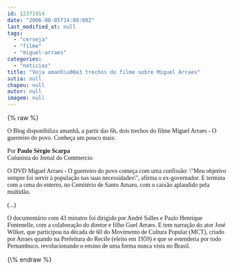 ```yaml
---
id: 12371914
date: "2006-08-05T14:00:00Z"
last_modified_at: null
tags:
  - "cerveja"
  - "filme"
  - "miguel-arraes"
categories:
  - "noticias"
title: "Veja amanh\u00e3 trechos do filme sobre Miguel Arraes"
sutia: null
chapeu: null
autor: null
imagem: null
---
```

{\% raw %}
<p><P><FONT face=Arial><FONT face=Verdana>O Blog&nbsp;disponibiliza amanhã, a partir das 6h, dois trechos do filme Miguel Arraes - O guerreiro do povo. Conheça um pouco mais:</FONT></FONT></P></p>
<p><P><FONT face=Arial><FONT face=Verdana>Por <STRONG>Paulo Sérgio Scarpa</STRONG><BR></FONT><FONT face=Verdana>Colunista do Jornal do Commercio</FONT></P></p>
<p><P><FONT face=Verdana>O DVD Miguel Arraes - O guerreiro do povo começa com uma confissão: \"Meu objetivo sempre foi servir à população nas suas necessidades\", afirma o ex-governador. E termina com a cena do enterro, no Cemitério de Santo Amaro, com o caixão aplaudido pela multidão. </FONT></P></p>
<p><P><FONT face=Verdana>(...)</FONT></P></p>
<p><P><FONT face=Verdana>O documentário com 43 minutos foi dirigido por André Salles e Paulo Henrique Fontenelle, com a colaboração do diretor e filho Guel Arraes. E tem narração do ator José Wilker, que participou na década de 60 do Movimento de Cultura Popular (MCT), criado por Arraes quando na Prefeitura do Recife (eleito em 1959) e que se estenderia por todo Pernambuco, revolucionando o ensino de uma forma nunca vista no Brasil. </FONT></P></FONT> </p>
{\% endraw %}